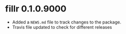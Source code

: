 # fillr 0.1.0.9000

* Added a `NEWS.md` file to track changes to the package.
* Travis file updated to check for different releases
